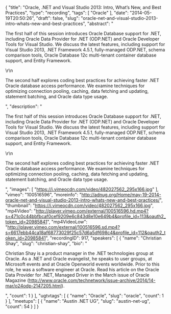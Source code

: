 {
  "title": "Oracle, .NET and Visual Studio 2013: Intro, What’s New, and Best Practices",
  "type": "recording",
  "tags": [
    "Oracle"
  ],
  "date": "2014-05-19T20:50:26",
  "draft": false,
  "slug": "oracle-net-and-visual-studio-2013-intro-whats-new-and-best-practices",
  "abstract": "<p>The first half of this session introduces Oracle Database support for .NET, including Oracle Data Provider for .NET (ODP.NET) and Oracle Developer Tools for Visual Studio. We discuss the latest features, including support for Visual Studio 2013, .NET Framework 4.5.1, fully-managed ODP.NET, schema comparison tools, Oracle Database 12c multi-tenant container database support, and Entity Framework.</p>\r\n<p>The second half explores coding best practices for achieving faster .NET Oracle database access performance. We examine techniques for optimizing connection pooling, caching, data fetching and updating, statement batching, and Oracle data type usage.</p>",
  "description": "<p>The first half of this session introduces Oracle Database support for .NET, including Oracle Data Provider for .NET (ODP.NET) and Oracle Developer Tools for Visual Studio. We discuss the latest features, including support for Visual Studio 2013, .NET Framework 4.5.1, fully-managed ODP.NET, schema comparison tools, Oracle Database 12c multi-tenant container database support, and Entity Framework.</p>\r\n<p>The second half explores coding best practices for achieving faster .NET Oracle database access performance. We examine techniques for optimizing connection pooling, caching, data fetching and updating, statement batching, and Oracle data type usage.</p>",
  "images": [
    "https://i.vimeocdn.com/video/482027562_295x166.jpg"
  ],
  "vimeo": "100516596",
  "moreinfo": "http://adnug.org/Home/may-19-2014-oracle-net-and-visual-studio-2013-intro-whats-new-and-best-practices/",
  "thumbnail": "https://i.vimeocdn.com/video/482027562_295x166.jpg",
  "mp4Video": "http://player.vimeo.com/external/100516596.hd.mp4?s=471c0c44bbfbcaf0cef9209e6c843d8e10e649b4&profile_id=113&oauth2_token_id=20985841",
  "mp4VideoLow": "http://player.vimeo.com/external/100516596.sd.mp4?s=6617ebb44ca18af68773029f25c57d6a5df698c4&profile_id=112&oauth2_token_id=20985841",
  "recordingID": 917,
  "speakers": [
    {
      "name": "Christian Shay",
      "slug": "christian-shay",
      "bio": "<p>Christian Shay is a product manager in the .NET technologies group at Oracle. As a .NET and Oracle evangelist, he speaks to user groups, at Microsoft events and at Oracle Openworld events worldwide. Prior to this role, he was a software engineer at Oracle. Read his article on the Oracle Data Provider for .NET, Managed Driver in the March issue of Oracle Magazine (http://www.oracle.com/technetwork/issue-archive/2014/14-mar/o24odp-2147205.html).</p>",
      "count": 1
    }
  ],
  "ugtvtags": [
    {
      "name": "Oracle",
      "slug": "oracle",
      "count": 1
    }
  ],
  "meetups": [
    {
      "name": "Austin .NET UG",
      "slug": "austin-net-ug",
      "count": 54
    }
  ]
}
